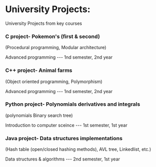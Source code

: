 # University Projects:
University Projects from key courses

### C project- Pokemon's (first & second)
(Procedural programming, Modular architecture)

Advanced programming --- 1nd semester, 2nd year

### C++ project- Animal farms
(Object oriented programming, Polymorphism)

Advanced programming --- 1nd semester, 2nd year

### Python project- Polynomials derivatives and integrals 
(polynomials Binary search tree)

Introduction to computer sceince --- 1st semester, 1st year

### Java project- Data structures implementations
(Hash table (open/closed hashing methods), AVL tree, Linkedlist, etc.)

Data structures & algorithms --- 2nd semester, 1st year
